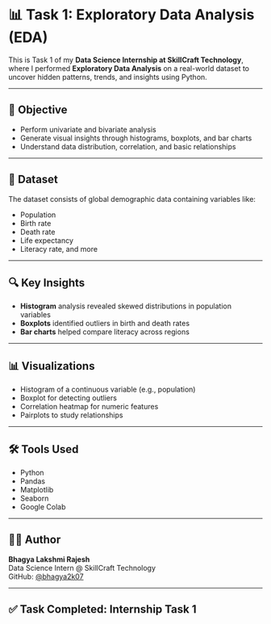 # 📊 Task 1: Exploratory Data Analysis (EDA)

This is Task 1 of my **Data Science Internship at SkillCraft Technology**, where I performed **Exploratory Data Analysis** on a real-world dataset to uncover hidden patterns, trends, and insights using Python.

---

## 📌 Objective

- Perform univariate and bivariate analysis
- Generate visual insights through histograms, boxplots, and bar charts
- Understand data distribution, correlation, and basic relationships

---

## 📂 Dataset

The dataset consists of global demographic data containing variables like:
- Population
- Birth rate
- Death rate
- Life expectancy
- Literacy rate, and more

---

## 🔍 Key Insights

- **Histogram** analysis revealed skewed distributions in population variables
- **Boxplots** identified outliers in birth and death rates
- **Bar charts** helped compare literacy across regions

---

## 📊 Visualizations

- Histogram of a continuous variable (e.g., population)
- Boxplot for detecting outliers
- Correlation heatmap for numeric features
- Pairplots to study relationships

---

## 🛠️ Tools Used

- Python
- Pandas
- Matplotlib
- Seaborn
- Google Colab

---

## 👩‍💻 Author

**Bhagya Lakshmi Rajesh**  
Data Science Intern @ SkillCraft Technology  
GitHub: [@bhagya2k07](https://github.com/bhagya2k07)

---

## ✅ Task Completed: Internship Task 1
